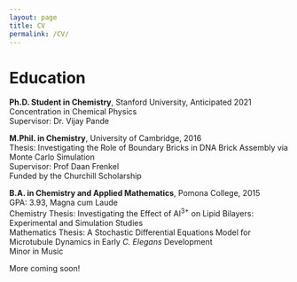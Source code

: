 ```yaml
---
layout: page
title: CV
permalink: /CV/
---
```


# Education

**Ph.D. Student in Chemistry**, Stanford University, Anticipated 2021  
Concentration in Chemical Physics  
Supervisor: Dr. Vijay Pande  

**M.Phil. in Chemistry**, University of Cambridge, 2016  
Thesis: Investigating the Role of Boundary Bricks in DNA Brick Assembly via Monte Carlo Simulation  
Supervisor: Prof Daan Frenkel  
Funded by the Churchill Scholarship


**B.A. in Chemistry and Applied Mathematics**, Pomona College, 2015  
GPA: 3.93, Magna cum Laude  
Chemistry Thesis: Investigating the Effect of Al<sup>3+</sup> on Lipid Bilayers: Experimental and Simulation Studies  
Mathematics Thesis: A Stochastic Differential Equations Model for Microtubule Dynamics in Early *C. Elegans* Development  
Minor in Music  



More coming soon!
